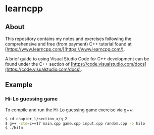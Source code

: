 # learncpp

## About

This repository contains my notes and exercises following the comprehensive and free (from payment) C++ tutorial found at [https://www.learncpp.com/](https://www.learncpp.com/).

A brief guide to using Visual Studio Code for C++ development can be found under the C++ section of [https://code.visualstudio.com/docs](https://code.visualstudio.com/docs).

## Example

### Hi-Lo guessing game

To compile and run the Hi-Lo guessing game exercise via g++:

```bash
$ cd chapter_l/section_x/q_2
$ g++ -std=c++17 main.cpp game.cpp input.cpp random.cpp -o hilo
$ ./hilo
```
